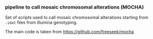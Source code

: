 ### pipeline to call mosaic chromosomal alterations (MOCHA)

Set of scripts used to call mosaic chromosomal alterations starting from `.idat` files from Illumina genotyping.

The main code is taken from https://github.com/freeseek/mocha

